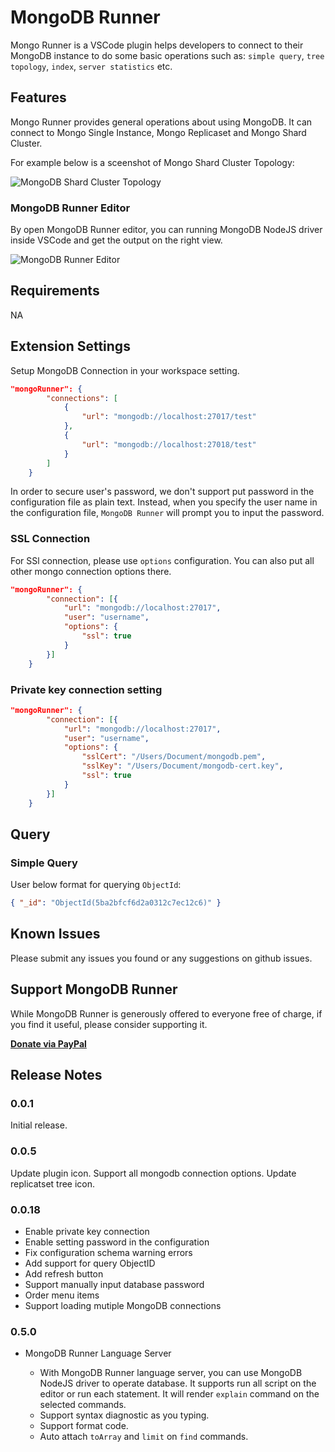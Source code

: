 # MongoDB Runner

Mongo Runner is a VSCode plugin helps developers to connect to their MongoDB instance to do some basic operations such as: `simple query`, `tree topology`, `index`, `server statistics` etc.

## Features

Mongo Runner provides general operations about using MongoDB. It can connect to Mongo Single Instance, Mongo Replicaset and Mongo Shard Cluster.

For example below is a sceenshot of Mongo Shard Cluster Topology:

![MongoDB Shard Cluster Topology](https://raw.githubusercontent.com/zhaoyi0113/mongodb-runner/master/images/shard-ss.png)

### MongoDB Runner Editor

By open MongoDB Runner editor, you can running MongoDB NodeJS driver inside VSCode and get the output on the right view. 

![MongoDB Runner Editor](https://raw.githubusercontent.com/zhaoyi0113/mongodb-runner/master/images/mr-editor.png)

## Requirements

NA

## Extension Settings

Setup MongoDB Connection in your workspace setting.

```json
"mongoRunner": {
        "connections": [
            {
                "url": "mongodb://localhost:27017/test"
            },
            {
                "url": "mongodb://localhost:27018/test"
            }
        ]
    }
```

In order to secure user's password, we don't support put password in the configuration file as plain text. Instead, when you specify the user name in the configuration file, `MongoDB Runner` will prompt you to input the password.

### SSL Connection

For SSl connection, please use `options` configuration. You can also put all other mongo connection options there.

```json
"mongoRunner": {
        "connection": [{
            "url": "mongodb://localhost:27017",
            "user": "username",
            "options": {
                "ssl": true
            }
        }]
    }
```

### Private key connection setting

```json
"mongoRunner": {
        "connection": [{
            "url": "mongodb://localhost:27017",
            "user": "username",
            "options": {
                "sslCert": "/Users/Document/mongodb.pem",
                "sslKey": "/Users/Document/mongodb-cert.key",
                "ssl": true
            }
        }]
    }
```

## Query

### Simple Query

User below format for querying `ObjectId`:

```json
{ "_id": "ObjectId(5ba2bfcf6d2a0312c7ec12c6)" }
```

## Known Issues

Please submit any issues you found or any suggestions on github issues.

## Support MongoDB Runner
While MongoDB Runner is generously offered to everyone free of charge, if you find it useful, please consider supporting it.

[**Donate via PayPal**](https://www.paypal.com/cgi-bin/webscr?cmd=_donations&business=W75BXQ3XP6VUL&item_name=MongoDB+Runner&currency_code=USD&source=url)

## Release Notes

### 0.0.1

Initial release.

### 0.0.5

Update plugin icon.
Support all mongodb connection options.
Update replicatset tree icon.

### 0.0.18

- Enable private key connection
- Enable setting password in the configuration
- Fix configuration schema warning errors
- Add support for query ObjectID
- Add refresh button
- Support manually input database password
- Order menu items
- Support loading mutiple MongoDB connections

### 0.5.0
- MongoDB Runner Language Server

  - With MongoDB Runner language server, you can use MongoDB NodeJS driver to operate database. It supports run all script on the editor or run each statement. It will render `explain` command on the selected commands.
  - Support syntax diagnostic as you typing.
  - Support format code.
  - Auto attach `toArray` and `limit` on `find` commands.